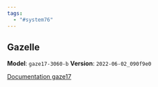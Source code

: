 ```yaml
---
tags:
  - "#system76"
---
```


## Gazelle

**Model**: `gaze17-3060-b`
**Version**: `2022-06-02_090f9e0`

[Documentation gaze17](https://tech-docs.system76.com/models/gaze17/README.html)

